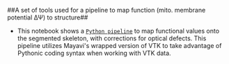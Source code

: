 ##A set of tools used for a pipeline to map function (mito. membrane potential ΔΨ) to structure##
- This notebook shows a [`Python pipeline`](https://github.com/moosekaka/sweepython/blob/master/pipeline/Pipeline.ipynb) to map functional values onto the segmented skeleton, with corrections for optical defects. This pipeline utilizes Mayavi's wrapped version of VTK to take advantage of Pythonic coding syntax when working with VTK data. 
